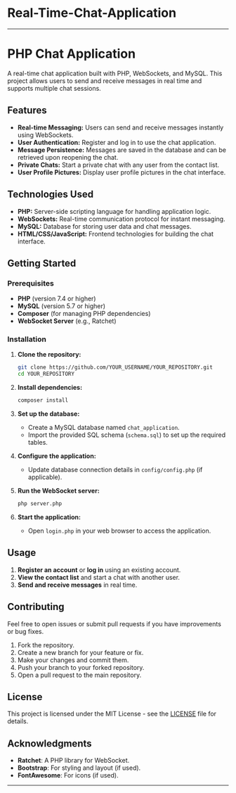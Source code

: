 # Real-Time-Chat-Application



---

# PHP Chat Application

A real-time chat application built with PHP, WebSockets, and MySQL. This project allows users to send and receive messages in real time and supports multiple chat sessions.

## Features

- **Real-time Messaging:** Users can send and receive messages instantly using WebSockets.
- **User Authentication:** Register and log in to use the chat application.
- **Message Persistence:** Messages are saved in the database and can be retrieved upon reopening the chat.
- **Private Chats:** Start a private chat with any user from the contact list.
- **User Profile Pictures:** Display user profile pictures in the chat interface.

## Technologies Used

- **PHP:** Server-side scripting language for handling application logic.
- **WebSockets:** Real-time communication protocol for instant messaging.
- **MySQL:** Database for storing user data and chat messages.
- **HTML/CSS/JavaScript:** Frontend technologies for building the chat interface.

## Getting Started

### Prerequisites

- **PHP** (version 7.4 or higher)
- **MySQL** (version 5.7 or higher)
- **Composer** (for managing PHP dependencies)
- **WebSocket Server** (e.g., Ratchet)

### Installation

1. **Clone the repository:**

   ```bash
   git clone https://github.com/YOUR_USERNAME/YOUR_REPOSITORY.git
   cd YOUR_REPOSITORY
   ```

2. **Install dependencies:**

   ```bash
   composer install
   ```

3. **Set up the database:**

   - Create a MySQL database named `chat_application`.
   - Import the provided SQL schema (`schema.sql`) to set up the required tables.

4. **Configure the application:**

   - Update database connection details in `config/config.php` (if applicable).

5. **Run the WebSocket server:**

   ```bash
   php server.php
   ```

6. **Start the application:**

   - Open `login.php` in your web browser to access the application.

## Usage

1. **Register an account** or **log in** using an existing account.
2. **View the contact list** and start a chat with another user.
3. **Send and receive messages** in real time.

## Contributing

Feel free to open issues or submit pull requests if you have improvements or bug fixes.

1. Fork the repository.
2. Create a new branch for your feature or fix.
3. Make your changes and commit them.
4. Push your branch to your forked repository.
5. Open a pull request to the main repository.

## License

This project is licensed under the MIT License - see the [LICENSE](LICENSE) file for details.

## Acknowledgments

- **Ratchet**: A PHP library for WebSocket.
- **Bootstrap**: For styling and layout (if used).
- **FontAwesome**: For icons (if used).

---

